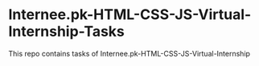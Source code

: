 # Internee.pk-HTML-CSS-JS-Virtual-Internship-Tasks

This repo contains tasks of Internee.pk-HTML-CSS-JS-Virtual-Internship
